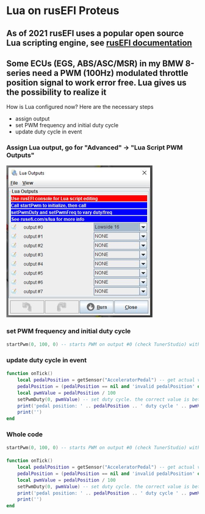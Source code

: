 # Lua on rusEFI Proteus

## As of 2021 rusEFI uses a popular open source Lua scripting engine, see [rusEFI documentation](https://github.com/rusefi/rusefi/wiki/Lua-Scripting)

## Some ECUs (EGS, ABS/ASC/MSR) in my BMW 8-series need a PWM (100Hz) modulated throttle position signal to work error free. Lua gives us the possibility to realize it

How is Lua configured now? Here are the necessary steps

- assign output
- set PWM frequency and initial duty cycle
- update duty cycle in event

### Assign Lua output, go for "Advanced" -> "Lua Script PWM Outputs"

![alt text][lua_outputs]

### set PWM frequency and initial duty cycle

```Lua
startPwm(0, 100, 0) -- starts PWM on output #0 (check TunerStudio) with 100Hz and initial duty cycle of 0%
```

### update duty cycle in event

```Lua
function onTick()
    local pedalPosition = getSensor("AcceleratorPedal") -- get actual value of AcceleratorPedal, should by between 0 and 100
    pedalPosition = (pedalPosition == nil and 'invalid pedalPosition' or pedalPosition)
    local pwmValue = pedalPosition / 100
    setPwmDuty(0, pwmValue) -- set duty cycle. the correct value is between 0 (= 0%) and 1 (100%)
    print('pedal position: ' .. pedalPosition .. ' duty cycle ' .. pwmValue) -- do some output
    print('')
end
```

### Whole code  

```Lua
startPwm(0, 100, 0) -- starts PWM on output #0 (check TunerStudio) with 100Hz and initial duty cycle o 0%

function onTick()
    local pedalPosition = getSensor("AcceleratorPedal") -- get actual value of AcceleratorPedal, should by between 0 and 100
    pedalPosition = (pedalPosition == nil and 'invalid pedalPosition' or pedalPosition)
    local pwmValue = pedalPosition / 100
    setPwmDuty(0, pwmValue) -- set duty cycle. the correct value is between 0 (= 0%) and 1 (100%)
    print('pedal position: ' .. pedalPosition .. ' duty cycle ' .. pwmValue) -- do some output
    print('')
end
```

[lua_outputs]: ./pictures/lua_outputs.jpg "lua outputs"